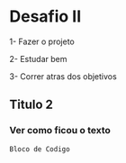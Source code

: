 # Desafio II

1- Fazer o projeto 

2- Estudar bem

3- Correr atras dos objetivos

## Titulo 2

### Ver como ficou o texto 

```
Bloco de Codigo
```

